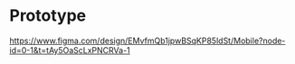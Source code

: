 # Prototype
https://www.figma.com/design/EMvfmQb1jpwBSqKP85ldSt/Mobile?node-id=0-1&t=tAy5OaScLxPNCRVa-1
